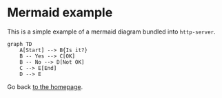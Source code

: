# Mermaid example

This is a simple example of a mermaid diagram bundled into `http-server`.

```mermaid
graph TD
    A[Start] --> B{Is it?}
    B -- Yes --> C[OK]
    B -- No --> D[Not OK]
    C --> E[End]
    D --> E
```

Go back [to the homepage](README.md).
